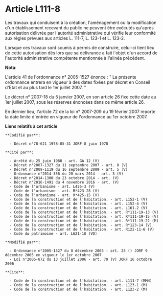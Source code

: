 # Article L111-8

Les travaux qui conduisent à la création, l'aménagement ou la modification d'un établissement recevant du public ne peuvent
être exécutés qu'après autorisation délivrée par l'autorité administrative qui vérifie leur conformité aux règles prévues aux
articles L. 111-7, L. 123-1 et L. 123-2.

Lorsque ces travaux sont soumis à permis de construire, celui-ci tient lieu de cette autorisation dès lors que sa délivrance
a fait l'objet d'un accord de l'autorité administrative compétente mentionnée à l'alinéa précédent.

**Nota:**

L'article 41 de l'ordonnance n° 2005-1527 énonce : " La présente ordonnance entrera en vigueur à des dates fixées par décret
en Conseil d'Etat et au plus tard le 1er juillet 2007. " 

Le décret n° 2007-18 du 5 janvier 2007, en son article 26 fixe cette date au 1er juillet 2007, sous les réserves énoncées
dans ce même article 26. 

En dernier lieu, l'article 72 de la loi n° 2007-209 du 19 février 2007 reporte la date limite d'entrée en vigueur de
l'ordonnance au 1er octobre 2007.

**Liens relatifs à cet article**

	**Codifié par**:

	  - Décret n°78-621 1978-05-31 JORF 8 juin 1978

	**Cité par**:

	  - Arrêté du 25 juin 1980 - art. GA 12 (V)
	  - Décret n°2007-1327 du 11 septembre 2007 - art. 8 (V)
	  - Décret n°2009-1119 du 16 septembre 2009 - art. 5 (V)
	  - Ordonnance n°2014-356 du 20 mars 2014 - art. 3 (V)
	  - Décret n°2014-1300 du 23 octobre 2014 - art. (V)
	  - Décret n°2016-1491 du 4 novembre 2016 - art. (V)
	  - Code de l'urbanisme - art. L425-3 (V)
	  - Code de l'urbanisme - art. R*423-28 (V)
	  - Code de l'urbanisme - art. R*425-15 (V)
	  - Code de la construction et de l'habitation. - art. L152-1 (V)
	  - Code de la construction et de l'habitation. - art. L152-4 (V)
	  - Code de la construction et de l'habitation. - art. L161-2 (V)
	  - Code de la construction et de l'habitation. - art. R*111-19-13 (V)
	  - Code de la construction et de l'habitation. - art. R*111-19-15 (V)
	  - Code de la construction et de l'habitation. - art. R*111-19-22 (M)
	  - Code de la construction et de l'habitation. - art. R*123-14 (V)
	  - Code de la construction et de l'habitation. - art. R122-11-6 (V)
	  - Code du patrimoine - art. L621-10 (VD)

	**Modifié par**:

	  - Ordonnance n°2005-1527 du 8 décembre 2005 - art. 23 () JORF 9 décembre 2005 en vigueur le 1er octobre 2007
	  - Loi n°2006-872 du 13 juillet 2006 - art. 79 (V) JORF 16 octobre 2006

	**Cite**:

	  - Code de la construction et de l'habitation. - art. L111-7 (MMN)
	  - Code de la construction et de l'habitation. - art. L123-1 (M)
	  - Code de la construction et de l'habitation. - art. L123-2 (M)
